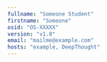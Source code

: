 ```yaml
---
fullname: "Someone Student"
firstname: "Someone"
osid: "OS-XXXXX"
version: "v1.0"
email: "mailme@example.com"
hosts: "example, DeepThought"
---
```

